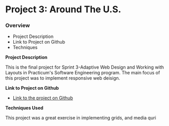 # Project 3: Around The U.S.

### Overview  

* Project Description  
* Link to Project on Github 
* Techniques  
  
**Project Description**
  
This is the final project for Sprint 3-Adaptive Web Design and Working with Layouts in Practicum's Software Engineering program. The main focus of this project was to implement responsive web deisign.  
  
**Link to Project on Github**  
  
* [Link to the project on Github](https://vallerim.github.io/se_project_aroundtheus/index.html)  
  
**Techniques Used**  
  
This project was a great exercise in implementing grids,  and media quri
